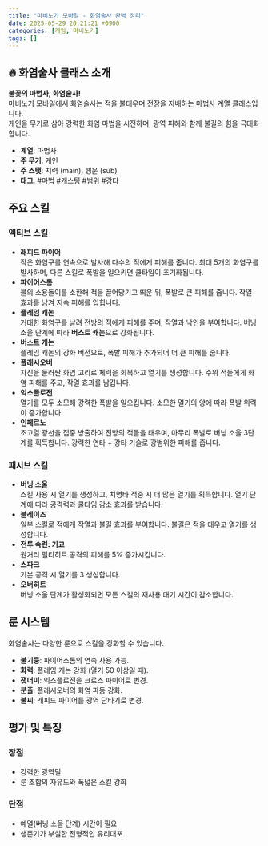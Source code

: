 ```yaml
---
title: "마비노기 모바일 - 화염술사 완벽 정리"
date: 2025-05-29 20:21:21 +0900
categories: [게임, 마비노기]
tags: []
---
```


## 🔥 화염술사 클래스 소개

**불꽃의 마법사, 화염술사!**  
마비노기 모바일에서 화염술사는 적을 불태우며 전장을 지배하는 마법사 계열 클래스입니다.  
케인을 무기로 삼아 강력한 화염 마법을 시전하며, 광역 피해와 함께 불길의 힘을 극대화합니다.

- **계열**: 마법사  
- **주 무기**: 케인  
- **주 스탯**: 지력 (main), 행운 (sub)  
- **태그**: #마법 #캐스팅 #범위 #강타  

## 주요 스킬

### 액티브 스킬

- **래피드 파이어**  
  작은 화염구를 연속으로 발사해 다수의 적에게 피해를 줍니다. 최대 5개의 화염구를 발사하며, 다른 스킬로 폭발을 일으키면 쿨타임이 초기화됩니다.
- **파이어스톰**  
  불의 소용돌이를 소환해 적을 끌어당기고 띄운 뒤, 폭발로 큰 피해를 줍니다. 작열 효과를 남겨 지속 피해를 입힙니다.
- **플레임 캐논**  
  거대한 화염구를 날려 전방의 적에게 피해를 주며, 작열과 낙인을 부여합니다. 버닝 소울 단계에 따라 **버스트 캐논**으로 강화됩니다.
- **버스트 캐논**  
  플레임 캐논의 강화 버전으로, 폭발 피해가 추가되어 더 큰 피해를 줍니다.
- **플래시오버**  
  자신을 둘러싼 화염 고리로 체력을 회복하고 열기를 생성합니다. 주위 적들에게 화염 피해를 주고, 작열 효과를 남깁니다.
- **익스플로전**  
  열기를 모두 소모해 강력한 폭발을 일으킵니다. 소모한 열기의 양에 따라 폭발 위력이 증가합니다.
- **인페르노**  
  초고열 광선을 집중 방출하여 전방의 적들을 태우며, 마무리 폭발로 버닝 소울 3단계를 획득합니다. 강력한 연타 + 강타 기술로 광범위한 피해를 줍니다.

### 패시브 스킬
- **버닝 소울**  
  스킬 사용 시 열기를 생성하고, 치명타 적중 시 더 많은 열기를 획득합니다. 열기 단계에 따라 공격력과 쿨타임 감소 효과를 받습니다.
- **블레이즈**  
  일부 스킬로 적에게 작열과 불길 효과를 부여합니다. 불길은 적을 태우고 열기를 생성합니다.
- **전투 숙련: 기교**  
  원거리 멀티히트 공격의 피해를 5% 증가시킵니다.
- **스파크**  
  기본 공격 시 열기를 3 생성합니다.
- **오버히트**  
  버닝 소울 단계가 활성화되면 모든 스킬의 재사용 대기 시간이 감소합니다.

## 룬 시스템

화염술사는 다양한 룬으로 스킬을 강화할 수 있습니다.

- **불기둥**: 파이어스톰의 연속 사용 가능.  
- **화력**: 플레임 캐논 강화 (열기 50 이상일 때).  
- **잿더미**: 익스플로전을 크로스 파이어로 변경.  
- **분출**: 플래시오버의 화염 파동 강화.  
- **불씨**: 래피드 파이어를 광역 단타기로 변경.  

## 평가 및 특징

### 장점
- 강력한 광역딜  
- 룬 조합의 자유도와 폭넓은 스킬 강화  

### 단점
- 예열(버닝 소울 단계) 시간이 필요  
- 생존기가 부실한 전형적인 유리대포  
